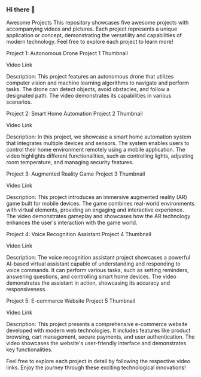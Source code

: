 ### Hi there 👋

<!--
**Amin-Berjaoui-Tahmaz/Amin-Berjaoui-Tahmaz** is a ✨ _special_ ✨ repository because its `README.md` (this file) appears on your GitHub profile.

## I am Amin Berjaoui Tahmaz!

- 🔭 I’m currently working on ...
- 🌱 I’m currently learning ...
- 👯 I’m looking to collaborate on ...
- 🤔 I’m looking for help with ...
- 💬 Ask me about ...
- 📫 How to reach me: ...
- 😄 Pronouns: ...
- ⚡ Fun fact: ...
-->



Awesome Projects
This repository showcases five awesome projects with accompanying videos and pictures. Each project represents a unique application or concept, demonstrating the versatility and capabilities of modern technology. Feel free to explore each project to learn more!

Project 1: Autonomous Drone
Project 1 Thumbnail

Video Link

Description: This project features an autonomous drone that utilizes computer vision and machine learning algorithms to navigate and perform tasks. The drone can detect objects, avoid obstacles, and follow a designated path. The video demonstrates its capabilities in various scenarios.

Project 2: Smart Home Automation
Project 2 Thumbnail

Video Link

Description: In this project, we showcase a smart home automation system that integrates multiple devices and sensors. The system enables users to control their home environment remotely using a mobile application. The video highlights different functionalities, such as controlling lights, adjusting room temperature, and managing security features.

Project 3: Augmented Reality Game
Project 3 Thumbnail

Video Link

Description: This project introduces an immersive augmented reality (AR) game built for mobile devices. The game combines real-world environments with virtual elements, providing an engaging and interactive experience. The video demonstrates gameplay and showcases how the AR technology enhances the user's interaction with the game world.

Project 4: Voice Recognition Assistant
Project 4 Thumbnail

Video Link

Description: The voice recognition assistant project showcases a powerful AI-based virtual assistant capable of understanding and responding to voice commands. It can perform various tasks, such as setting reminders, answering questions, and controlling smart home devices. The video demonstrates the assistant in action, showcasing its accuracy and responsiveness.

Project 5: E-commerce Website
Project 5 Thumbnail

Video Link

Description: This project presents a comprehensive e-commerce website developed with modern web technologies. It includes features like product browsing, cart management, secure payments, and user authentication. The video showcases the website's user-friendly interface and demonstrates key functionalities.

Feel free to explore each project in detail by following the respective video links. Enjoy the journey through these exciting technological innovations!
